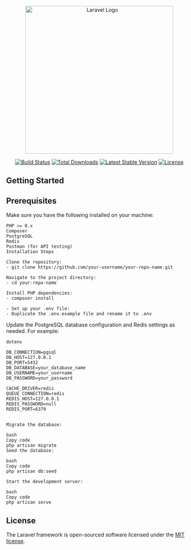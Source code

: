 <p align="center"><a href="https://laravel.com" target="_blank"><img src="https://raw.githubusercontent.com/laravel/art/master/logo-lockup/5%20SVG/2%20CMYK/1%20Full%20Color/laravel-logolockup-cmyk-red.svg" width="400" alt="Laravel Logo"></a></p>

<p align="center">
<a href="https://github.com/laravel/framework/actions"><img src="https://github.com/laravel/framework/workflows/tests/badge.svg" alt="Build Status"></a>
<a href="https://packagist.org/packages/laravel/framework"><img src="https://img.shields.io/packagist/dt/laravel/framework" alt="Total Downloads"></a>
<a href="https://packagist.org/packages/laravel/framework"><img src="https://img.shields.io/packagist/v/laravel/framework" alt="Latest Stable Version"></a>
<a href="https://packagist.org/packages/laravel/framework"><img src="https://img.shields.io/packagist/l/laravel/framework" alt="License"></a>
</p>

## Getting Started

## Prerequisites

Make sure you have the following installed on your machine:

    PHP >= 8.x
    Composer
    PostgreSQL
    Redis
    Postman (for API testing)
    Installation Steps

    Clone the repository:
    - git clone https://github.com/your-username/your-repo-name.git

    Navigate to the project directory:
    - cd your-repo-name

    Install PHP dependencies:
    - composer install

    - Set up your .env file:
    - Duplicate the .env.example file and rename it to .env

Update the PostgreSQL database configuration and Redis settings as needed. For example:

    dotenv

    DB_CONNECTION=pgsql
    DB_HOST=127.0.0.1
    DB_PORT=5432
    DB_DATABASE=your_database_name
    DB_USERNAME=your_username
    DB_PASSWORD=your_password

    CACHE_DRIVER=redis
    QUEUE_CONNECTION=redis
    REDIS_HOST=127.0.0.1
    REDIS_PASSWORD=null
    REDIS_PORT=6379


    Migrate the database:

    bash
    Copy code
    php artisan migrate
    Seed the database:

    bash
    Copy code
    php artisan db:seed

    Start the development server:

    bash
    Copy code
    php artisan serve

## License

The Laravel framework is open-sourced software licensed under the [MIT license](https://opensource.org/licenses/MIT).
